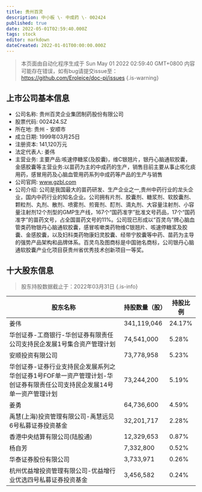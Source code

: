 ```yaml
---
title: 贵州百灵
description: 中小板 \- 中成药 \- 002424
published: true
date: 2022-05-01T02:59:40.000Z
tags: stock
editor: markdown
dateCreated: 2022-01-01T00:00:00.000Z
---
```


> 本页面由自动化程序生成于 Sun May 01 2022 02:59:40 GMT+0800
> 内容可能存在错误，如有bug请提交issue至：https://github.com/Eroleice/doc-pi/issues
{.is-warning}

## 上市公司基本信息
- 公司名称: 贵州百灵企业集团制药股份有限公司
- 股票代码: 002424.SZ
- 所在地: 贵州 - 安顺市
- 成立日期: 1999年03月25日
- 注册资本: 141,120万元
- 法定代表人: 姜伟
- 主营业务: 主要产品:咳速停糖浆(及胶囊)，维C银翘片，银丹心脑通软胶囊，金感胶囊等主营业务:以苗药为主的中成药的生产，销售目前主要从事止咳化痰用药，感冒用药及心脑血管用药系列中成药等产品的生产与销售
- 公司官网: www.gzbl.com
- 公司介绍: 公司是我国最大的苗药研发、生产企业之一,贵州中药行业的龙头企业，国内中药行业的知名企业。公司拥有片剂、胶囊剂、糖浆剂、软胶囊剂、颗粒剂、丸剂、散剂、喷雾剂、煎膏剂、酊剂、滴丸剂、大容量注射剂、小容量注射剂12个剂型的GMP生产线，167个“国药准字”批准文号药品，17个“国药准字”的苗药文号，占全国苗药文号的11%。公司现已形成以“百灵鸟”牌心脑血管类药物银丹心脑通软胶囊，感冒咳嗽类药物维C银翘片、咳速停糖浆及胶囊、金感胶囊，以及妇科类药物康妇灵胶囊、经带宁胶囊等中药、苗药为主导的强势产品架构和品牌体系。百灵鸟及图商标是中国驰名商标，公司银丹心脑通软胶囊产业化项目获贵州省优秀技术创新项目一等奖。


## 十大股东信息
> 股东持股数据截止于：2022年03月31日
{.is-info}

| 股东名称 | 持股数量（股） | 持股比例 |
| --- | --- | --- |
| 姜伟 | 341,119,046 | 24.17% |
| 华创证券-工商银行-华创证券有限责任公司支持民企发展1号集合资产管理计划 | 74,541,000 | 5.28% |
| 安顺投资有限公司 | 73,778,958 | 5.23% |
| 华创证券-证券行业支持民企发展系列之华创证券1号FOF单一资产管理计划-华创证券有限责任公司支持民企发展14号单一资产管理计划 | 73,244,200 | 5.19% |
| 姜勇 | 64,736,600 | 4.59% |
| 禹慧(上海)投资管理有限公司-禹慧远见6号私募证券投资基金 | 32,201,717 | 2.28% |
| 香港中央结算有限公司(陆股通) | 12,329,653 | 0.87% |
| 杨自芳 | 7,332,800 | 0.52% |
| 华泰证券股份有限公司 | 3,733,971 | 0.26% |
| 杭州优益增投资管理有限公司-优益增行业优选四号私募证券投资基金 | 3,456,582 | 0.24% |




